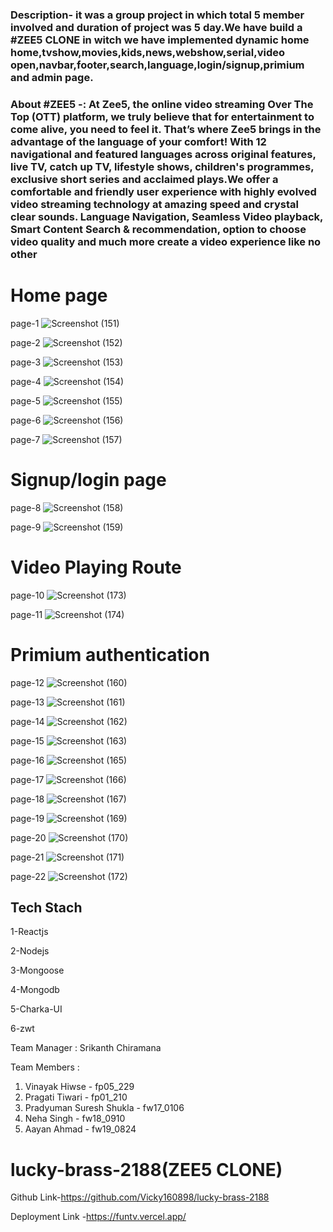 <h3>Description- it was a group project in which total 5 member involved and duration of project was 5 day.We have build a #ZEE5 CLONE in witch we have implemented dynamic home home,tvshow,movies,kids,news,webshow,serial,video open,navbar,footer,search,language,login/signup,primium and admin page.</h3>

<h3>About #ZEE5 -: At Zee5, the online video streaming Over The Top (OTT) platform, we truly believe that for entertainment to come alive, you need to feel it. That’s where Zee5 brings in the advantage of the language of your comfort! With 12 navigational and featured languages across original features, live TV, catch up TV, lifestyle shows, children's programmes, exclusive short series and acclaimed plays.We offer a comfortable and friendly user experience with highly evolved video streaming technology at amazing speed and crystal clear sounds. Language Navigation, Seamless Video playback, Smart Content Search & recommendation, option to choose video quality and much more create a video experience like no other</h3>



<h1>Home page</h1>

page-1
![Screenshot (151)](https://user-images.githubusercontent.com/97114184/208631509-23f573a5-9359-49ff-bb25-2e30d31db47a.png)

page-2
![Screenshot (152)](https://user-images.githubusercontent.com/97114184/208631511-1d1eddda-61f4-491c-a9aa-cd019253fa59.png)

page-3
![Screenshot (153)](https://user-images.githubusercontent.com/97114184/208631520-03b4515f-d8d2-43f1-be1d-77ae4cc889da.png)

page-4
![Screenshot (154)](https://user-images.githubusercontent.com/97114184/208631524-9a264cb0-dbe2-45f3-b834-5edb9f1c410b.png)

page-5
![Screenshot (155)](https://user-images.githubusercontent.com/97114184/208631540-bce1e373-2535-4031-8f07-fbb432c55ea4.png)

page-6
![Screenshot (156)](https://user-images.githubusercontent.com/97114184/208631557-8d394dbc-ed1b-4033-8ad9-1918ae14deda.png)

page-7
![Screenshot (157)](https://user-images.githubusercontent.com/97114184/208631561-907b7844-2f28-48da-abe1-d01362e53958.png)

<h1>Signup/login page</h1>

page-8
![Screenshot (158)](https://user-images.githubusercontent.com/97114184/208631562-78cbce84-e4d0-42ae-aabc-972d198ae9bd.png)

page-9
![Screenshot (159)](https://user-images.githubusercontent.com/97114184/208631568-79793916-033b-454a-9417-86c7ebc5739e.png)
 
 <h1>Video Playing Route</h1>
 
 page-10
![Screenshot (173)](https://user-images.githubusercontent.com/97114184/208640584-b400a9ce-c6b3-40eb-ac14-9492c48547f1.png)

page-11
![Screenshot (174)](https://user-images.githubusercontent.com/97114184/208640602-7cdc5e9b-638a-495b-845c-85ab3a41b333.png)

<h1>Primium authentication </h1>

page-12
![Screenshot (160)](https://user-images.githubusercontent.com/97114184/208631570-982f036c-fed3-4efa-bb25-2dd25a03e3d6.png)

page-13
![Screenshot (161)](https://user-images.githubusercontent.com/97114184/208631573-28b8c5fe-40cf-47e8-96be-5174f7debdda.png)

page-14
![Screenshot (162)](https://user-images.githubusercontent.com/97114184/208631575-fdaa56ce-7af2-4325-a434-fde0238bb302.png)

page-15
![Screenshot (163)](https://user-images.githubusercontent.com/97114184/208631580-92d6c5e3-7ea3-4e46-9025-0b9049c06d4f.png)

page-16
![Screenshot (165)](https://user-images.githubusercontent.com/97114184/208631586-4441e46a-8b73-4823-b171-35f125dafbfa.png)

page-17
![Screenshot (166)](https://user-images.githubusercontent.com/97114184/208631592-1d83b01e-0705-4fc8-8ac6-73242c697004.png)

page-18
![Screenshot (167)](https://user-images.githubusercontent.com/97114184/208631597-928433fe-51c8-4f4f-9946-617499d8f680.png)

page-19
![Screenshot (169)](https://user-images.githubusercontent.com/97114184/208631606-8a7cadab-df1c-44e5-a55b-9a7d9d4a5271.png)

page-20
![Screenshot (170)](https://user-images.githubusercontent.com/97114184/208631613-175ed39f-750e-43a5-b3ae-90c3ac366f2a.png)

page-21
![Screenshot (171)](https://user-images.githubusercontent.com/97114184/208631619-281852f5-40da-4fe6-afe7-fa3b6a6e7f0b.png)

page-22
![Screenshot (172)](https://user-images.githubusercontent.com/97114184/208631625-24230813-8829-43ed-b2b6-d55c87818c9f.png)



<h2>Tech Stach</h2>
 <p>1-Reactjs</p>
 <p>2-Nodejs</p>
 <p>3-Mongoose</p>
 <p>4-Mongodb</p>
 <p>5-Charka-UI</p>
 <p>6-zwt</p>

Team Manager : Srikanth Chiramana

 Team Members :
1. Vinayak Hiwse - fp05_229 
2. Pragati Tiwari - fp01_210
3. Pradyuman Suresh Shukla - fw17_0106
4. Neha Singh - fw18_0910
5. Aayan Ahmad - fw19_0824

# lucky-brass-2188(ZEE5 CLONE) 

  Github Link-https://github.com/Vicky160898/lucky-brass-2188
  
  Deployment Link -https://funtv.vercel.app/
